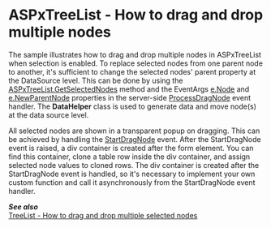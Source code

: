 # ASPxTreeList - How to drag and drop multiple nodes


The sample illustrates how to drag and drop multiple nodes in ASPxTreeList when selection is enabled. To replace selected nodes from one parent node to another, it's sufficient to change the selected nodes' parent property at the DataSource level. This can be done by using the [ASPxTreeList.GetSelectedNodes](https://documentation.devexpress.com/AspNet/DevExpress.Web.ASPxTreeList.ASPxTreeList.GetSelectedNodes.method(DZAdlg)) method and the EventArgs [e.Node](https://documentation.devexpress.com/AspNet/DevExpress.Web.ASPxTreeList.TreeListNodeEventArgs.Node.property) and [e.NewParentNode](https://documentation.devexpress.com/AspNet/DevExpress.Web.ASPxTreeList.TreeListNodeDragEventArgs.NewParentNode.property) properties in the server-side [ProcessDragNode](https://documentation.devexpress.com/AspNet/DevExpress.Web.ASPxTreeList.ASPxTreeList.ProcessDragNode.event) event handler. The **DataHelper** class is used to generate data and move node(s) at the data source level.

All selected nodes are shown in a transparent popup on dragging. This can be achieved by handling the [StartDragNode](https://documentation.devexpress.com/AspNet/DevExpress.Web.ASPxTreeList.Scripts.ASPxClientTreeList.StartDragNode.event) event. After the StartDragNode event is raised, a div container is created after the form element. You can find this container, clone a table row inside the div container, and assign selected node values to cloned rows. The div container is created after the StartDragNode event is handled, so it's necessary to implement your own custom function and call it asynchronously from the StartDragNode event handler.

***See also*** <br />
[TreeList - How to drag and drop multiple selected nodes](https://github.com/DevExpress-Examples/TreeList-How-to-drag-and-drop-multiple-selected-nodes)

